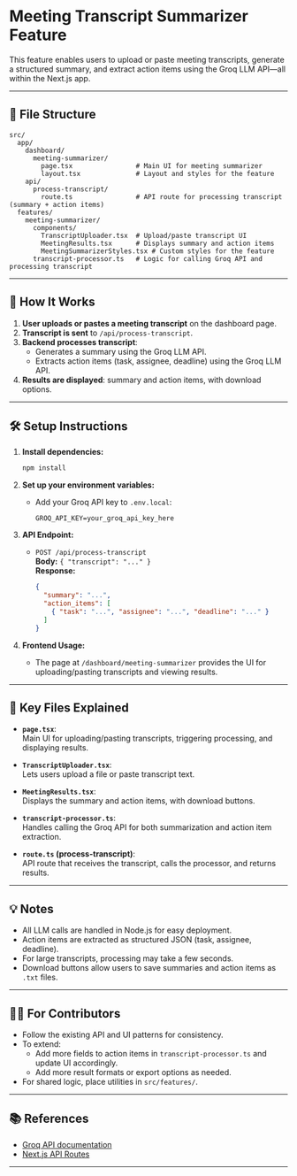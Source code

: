 # Meeting Transcript Summarizer Feature

This feature enables users to upload or paste meeting transcripts, generate a structured summary, and extract action items using the Groq LLM API—all within the Next.js app.

---

## 📁 File Structure

```
src/
  app/
    dashboard/
      meeting-summarizer/
        page.tsx                # Main UI for meeting summarizer
        layout.tsx              # Layout and styles for the feature
    api/
      process-transcript/
        route.ts                # API route for processing transcript (summary + action items)
  features/
    meeting-summarizer/
      components/
        TranscriptUploader.tsx  # Upload/paste transcript UI
        MeetingResults.tsx      # Displays summary and action items
        MeetingSummarizerStyles.tsx # Custom styles for the feature
      transcript-processor.ts   # Logic for calling Groq API and processing transcript
```

---

## 🚀 How It Works

1. **User uploads or pastes a meeting transcript** on the dashboard page.
2. **Transcript is sent** to `/api/process-transcript`.
3. **Backend processes transcript**:
   - Generates a summary using the Groq LLM API.
   - Extracts action items (task, assignee, deadline) using the Groq LLM API.
4. **Results are displayed**: summary and action items, with download options.

---

## 🛠️ Setup Instructions

1. **Install dependencies:**
   ```sh
   npm install
   ```

2. **Set up your environment variables:**
   - Add your Groq API key to `.env.local`:
     ```
     GROQ_API_KEY=your_groq_api_key_here
     ```

3. **API Endpoint:**
   - `POST /api/process-transcript`  
     **Body:** `{ "transcript": "..." }`  
     **Response:**  
     ```json
     {
       "summary": "...",
       "action_items": [
         { "task": "...", "assignee": "...", "deadline": "..." }
       ]
     }
     ```

4. **Frontend Usage:**
   - The page at `/dashboard/meeting-summarizer` provides the UI for uploading/pasting transcripts and viewing results.

---

## 📝 Key Files Explained

- **`page.tsx`**:  
  Main UI for uploading/pasting transcripts, triggering processing, and displaying results.

- **`TranscriptUploader.tsx`**:  
  Lets users upload a file or paste transcript text.

- **`MeetingResults.tsx`**:  
  Displays the summary and action items, with download buttons.

- **`transcript-processor.ts`**:  
  Handles calling the Groq API for both summarization and action item extraction.

- **`route.ts` (process-transcript)**:  
  API route that receives the transcript, calls the processor, and returns results.

---

## 💡 Notes

- All LLM calls are handled in Node.js for easy deployment.
- Action items are extracted as structured JSON (task, assignee, deadline).
- For large transcripts, processing may take a few seconds.
- Download buttons allow users to save summaries and action items as `.txt` files.

---

## 🧑‍💻 For Contributors

- Follow the existing API and UI patterns for consistency.
- To extend:  
  - Add more fields to action items in `transcript-processor.ts` and update UI accordingly.
  - Add more result formats or export options as needed.
- For shared logic, place utilities in `src/features/`.

---

## 📚 References

- [Groq API documentation](https://console.groq.com/docs)
- [Next.js API Routes](https://nextjs.org/docs/app/building-your-application/routing/api-routes)

---